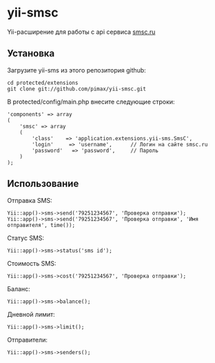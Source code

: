 yii-smsc
=======

Yii-расширение для работы с api сервиса [smsc.ru](http://smsc.ru)

## Установка

Загрузите yii-sms из этого репозитория github:

    cd protected/extensions
    git clone git://github.com/pimax/yii-smsc.git

В protected/config/main.php внесите следующие строки:

    'components' => array
    (
        'smsc' => array
        (
            'class'    => 'application.extensions.yii-sms.SmsC',
            'login'     => 'username',      // Логин на сайте smsc.ru
            'password'   => 'password',     // Пароль
        )
    );

## Использование

Отправка SMS:

    Yii::app()->sms->send('79251234567', 'Проверка отправки');
	Yii::app()->sms->send('79251234567', 'Проверка отправки', 'Имя отправителя', time());

Статус SMS:

    Yii::app()->sms->status('sms id');

Стоимость SMS:

    Yii::app()->sms->cost('79251234567', 'Проверка отправки');

Баланс:

    Yii::app()->sms->balance();

Дневной лимит:

    Yii::app()->sms->limit();

Отправители:

    Yii::app()->sms->senders();